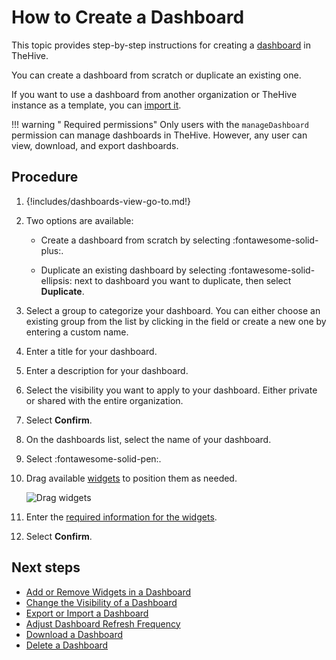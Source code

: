 # How to Create a Dashboard

This topic provides step-by-step instructions for creating a [dashboard](about-dashboards.md) in TheHive.

You can create a dashboard from scratch or duplicate an existing one.

If you want to use a dashboard from another organization or TheHive instance as a template, you can [import it](export-import-a-dashboard.md#import-a-dashboard).

!!! warning "<!-- md:version 5.4 --> Required permissions"
    Only users with the `manageDashboard` permission can manage dashboards in TheHive. However, any user can view, download, and export dashboards.

<h2>Procedure</h2>

1. {!includes/dashboards-view-go-to.md!}

2. Two options are available:

    * Create a dashboard from scratch by selecting :fontawesome-solid-plus:.

    * Duplicate an existing dashboard by selecting :fontawesome-solid-ellipsis: next to dashboard you want to duplicate, then select **Duplicate**.

3. Select a group to categorize your dashboard. You can either choose an existing group from the list by clicking in the field or create a new one by entering a custom name.

4. Enter a title for your dashboard.

5. Enter a description for your dashboard.

6. Select the visibility you want to apply to your dashboard. Either private or shared with the entire organization.

7. Select **Confirm**.

8. On the dashboards list, select the name of your dashboard.

9. Select :fontawesome-solid-pen:.

10. Drag available [widgets](widgets-dashboards.md) to position them as needed.

    ![Drag widgets](../../../images/user-guides/analyst-corner/dashboard/drag-widgets.gif)

11. Enter the [required information for the widgets](widgets-dashboards.md).

12. Select **Confirm**.

<h2>Next steps</h2>

* [Add or Remove Widgets in a Dashboard](add-remove-widgets-dashboard.md)
* [Change the Visibility of a Dashboard](change-visibility-of-a-dashboard.md)
* [Export or Import a Dashboard](export-import-a-dashboard.md)
* [Adjust Dashboard Refresh Frequency](adjust-dashboard-refresh-frequency.md)
* [Download a Dashboard](download-a-dashboard.md)
* [Delete a Dashboard](delete-a-dashboard.md)
